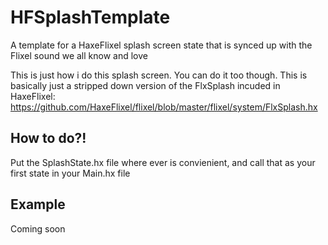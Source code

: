 # HFSplashTemplate
A template for a HaxeFlixel splash screen state that is synced up with the Flixel sound we all know and love

This is just how i do this splash screen. You can do it too though. This is basically just a stripped down version of the 
FlxSplash incuded in HaxeFlixel: https://github.com/HaxeFlixel/flixel/blob/master/flixel/system/FlxSplash.hx

## How to do?!
Put the SplashState.hx file where ever is convienient, and call that as your first state in your Main.hx file

## Example
Coming soon

